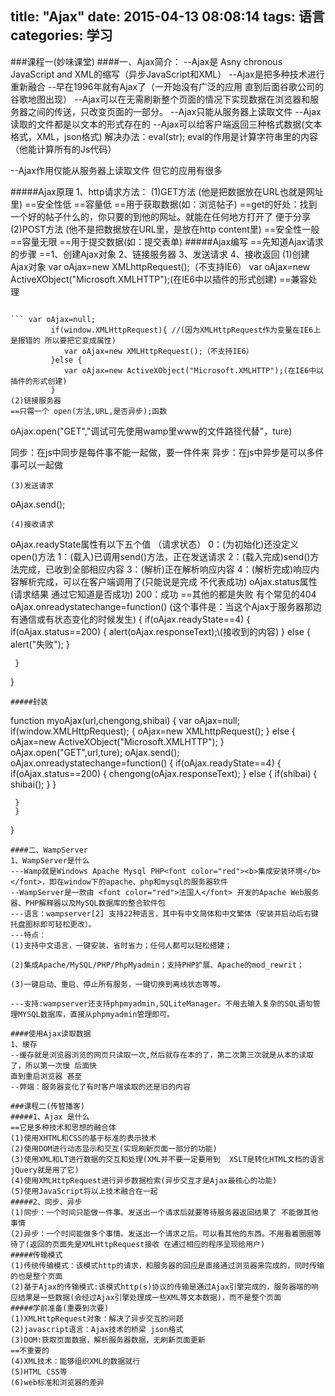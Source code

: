 title: "Ajax"
date: 2015-04-13 08:08:14
tags: 语言
categories: 学习
---
###课程一(妙味课堂)
####一、Ajax简介：
--Ajax是 Asny chronous JavaScript and XML的缩写（异步JavaScript和XML）
--Ajax是把多种技术进行重新融合
--早在1996年就有Ajax了（一开始没有广泛的应用 直到后面谷歌公司的谷歌地图出现）
--Ajax可以在无需刷新整个页面的情况下实现数据在浏览器和服务器之间的传送，只改变页面的一部分。
--Ajax只能从服务器上读取文件
--Ajax读取的文件都是以文本的形式存在的
--Ajax可以给客户端返回三种格式数据(文本格式，XML，json格式)
解决办法：eval(str); eval的作用是计算字符串里的内容（他能计算所有的Js代码）

--Ajax作用仅能从服务器上读取文件 但它的应用有很多

#####Ajax原理
1、http请求方法： 
(1)GET方法   (他是把数据放在URL也就是网址里)
==安全性低
==容量低
==用于获取数据(如：浏览帖子)
==get的好处：找到一个好的帖子什么的，你只要的到他的网址。就能在任何地方打开了 便于分享
(2)POST方法 (他不是把数据放在URL里，是放在http content里)
==安全性一般
==容量无限
==用于提交数据(如：提交表单)
#####Ajax编写
==先知道Ajax请求的步骤
==1、创建Ajax对象  2、链接服务器  3、发送请求  4、接收返回
(1)创建Ajax对象
var oAjax=new XMLhttpRequest();（不支持IE6）
var oAjax=new ActiveXObject("Microsoft.XMLHTTP");(在IE6中以插件的形式创建)
==兼容处理
```
         
``` var oAjax=null;
		 if(window.XMLHttpRequest){ //(因为XMLHttpRequest作为变量在IE6上是报错的 所以要把它变成属性)
			var oAjax=new XMLHttpRequest();（不支持IE6）
		 }else {
			var oAjax=new ActiveXObject("Microsoft.XMLHTTP");(在IE6中以插件的形式创建)
		 }
(2)链接服务器
==只需一个 open(方法,URL,是否异步);函数
```
oAjax.open("GET","调试可先使用wamp里www的文件路径代替"，ture)

同步：在js中同步是每件事不能一起做，要一件件来
异步：在js中异步是可以多件事可以一起做
```
(3)发送请求
```
oAjax.send();
```
(4)接收请求
```
oAjax.readyState属性有以下五个值 （请求状态）
    0：(为初始化)还没定义open()方法
    1：(载入)已调用send()方法，正在发送请求
    2：(载入完成)send()方法完成，已收到全部相应内容 
    3：(解析)正在解析响应内容
    4：(解析完成)响应内容解析完成，可以在客户端调用了(只能说是完成 不代表成功)
oAjax.status属性  (请求结果 通过它知道是否成功)
   200：成功
   ==其他的都是失败  有个常见的404 
oAjax.onreadystatechange=function()  (这个事件是：当这个Ajax于服务器那边有通信或有状态变化的时候发生)
{
	if(oAjax.readyState==4)
	{
	    if(oAjax.status==200)
	    {
            alert(oAjax.responseText);\\(接收到的内容)
     	}
     	else
     	{
            alert("失败");
     	}

     }
}
```
#####封装
```
function myoAjax(url,chengong,shibai)
{
	 var oAjax=null;
     if(window.XMLHttpRequest);
      { 
			oAjax=new XMLhttpRequest();
	  }
	  else 
	  {
			oAjax=new ActiveXObject("Microsoft.XMLHTTP");
	  }
	  oAjax.open("GET",url,ture);
      oAjax.send();
    oAjax.onreadystatechange=function()
    {
	if(oAjax.readyState==4)
	{
	    if(oAjax.status==200)
	    {
            chengong(oAjax.responseText);
     	}
     	else
     	{
     	    if(shibai)
     	    {
                 shibai();
             }
     	}

     }
     }
}

```
####二、WampServer
1、WampServer是什么
---Wamp就是Windows Apache Mysql PHP<font color="red"><b>集成安装环境</b></font>，即在window下的apache、php和mysql的服务器软件
--WampServer是一款由 <font color="red">法国人</font> 开发的Apache Web服务器、PHP解释器以及MySQL数据库的整合软件包
---语言：wampserver[2] 支持22种语言，其中有中文简体和中文繁体（安装并启动后右键托盘图标即可轻松更改）。
---特点：
(1)支持中文语言，一键安装，省时省力；任何人都可以轻松搭建；

(2)集成Apache/MySQL/PHP/PhpMyadmin；支持PHP扩展、Apache的mod_rewrit；

(3)一键启动、重启、停止所有服务，一键切换到离线状态等等。

---支持:wampserver还支持phpmyadmin,SQLiteManager。不用去输入复杂的SQL语句管理MYSQL数据库，直接从phpmyadmin管理即可。

####使用Ajax读取数据
1、缓存
--缓存就是浏览器浏览的网页只读取一次,然后就存在本的了，第二次第三次就是从本的读取了，所以第一次慢 后面快
直到重启浏览器 甚至
--弊端：服务器变化了有时客户端读取的还是旧的内容

###课程二(传智播客)
#####1、Ajax 是什么
==它是多种技术和思想的融合体
(1)使用XHTML和CSS的基于标准的表示技术
(2)使用DOM进行动态显示和交互(实现刷新页面一部分的功能)
(3)使用XML和LT进行数据的交互和处理(XML并不要一定要用到  XSLT是转化HTML文档的语言 jQuery就是用了它)
(4)使用XMLHttpRequest进行异步数据检索(异步交互才是Ajax最核心的功能)
(5)使用JavaScript将以上技术融合在一起
#####2、同步、异步
(1)同步：一个时间只能做一件事。发送出一个请求后就要等待服务器返回结果了 不能做其他事情
(2)异步：一个时间能做多个事情。发送出一个请求之后。可以看其他的东西。不用看着圈圈等待了(返回的页面先是XMLHttpRequest接收 在通过相应的程序呈现给用户)
#####传输模式
(1)传统传输模式：该模式http的请求，和服务器的回应是直接通过浏览器来完成的，同时传输的也是整个页面	
(2)基于Ajax的传输模式:该模式http(s)协议的传输是通过Ajax引擎完成的，服务器端的响应结果是一些数据(会经过Ajax引擎处理成一些XML等文本数据)，而不是整个页面
#####学前准备(重要到次要)
(1)XMLHttpRequest对象：解决了异步交互的问题
(2)javascript语言：Ajax技术的桥梁 json格式
(3)DOM:获取页面数据，解析服务器数据，无刷新页面更新
==不重要的
(4)XML技术：能够组织XML的数据就行
(5)HTML CSS等
(6)web标准和浏览器的差异
